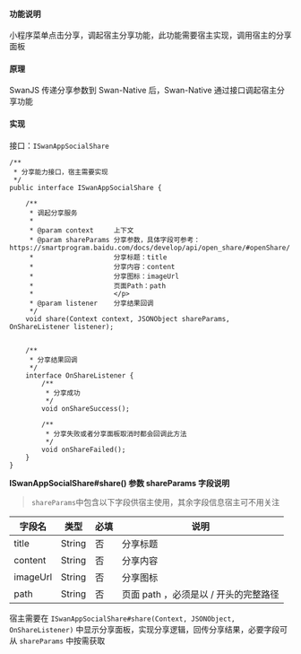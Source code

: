 #### 功能说明

小程序菜单点击分享，调起宿主分享功能，此功能需要宿主实现，调用宿主的分享面板
 
#### 原理
 
SwanJS 传递分享参数到 Swan-Native 后，Swan-Native 通过接口调起宿主分享功能

#### 实现

接口：`ISwanAppSocialShare`

```
/**
 * 分享能力接口，宿主需要实现
 */
public interface ISwanAppSocialShare {

    /**
     * 调起分享服务
     *
     * @param context     上下文
     * @param shareParams 分享参数，具体字段可参考：https://smartprogram.baidu.com/docs/develop/api/open_share/#openShare/
     *                    分享标题：title
     *                    分享内容：content
     *                    分享图标：imageUrl
     *                    页面Path：path
     *                    </p>
     * @param listener    分享结果回调
     */
    void share(Context context, JSONObject shareParams, OnShareListener listener);


    /**
     * 分享结果回调
     */
    interface OnShareListener {
        /**
         * 分享成功
         */
        void onShareSuccess();

        /**
         * 分享失败或者分享面板取消时都会回调此方法
         */
        void onShareFailed();
    }
}
```

**ISwanAppSocialShare#share() 参数 shareParams 字段说明**

> `shareParams`中包含以下字段供宿主使用，其余字段信息宿主可不用关注

|字段名 |类型  |必填  |说明|
|---- | ---- | ---- |---- |
|title |String  |  否  | 分享标题|
|content |String  |  否  | 分享内容|
|imageUrl |String  |  否  | 分享图标|
|path |String  |  否  | 页面 path ，必须是以 / 开头的完整路径|

宿主需要在 `ISwanAppSocialShare#share(Context, JSONObject, OnShareListener)` 中显示分享面板，实现分享逻辑，回传分享结果，必要字段可从 `shareParams` 中按需获取

